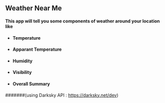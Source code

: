 ## Weather Near Me
#### This app will tell you some components of weather around your location like
- #### Temperature
- #### Apparant Temperature
- #### Humidity
- #### Visibility
- #### Overall Summary
#######(using Darksky API : https://darksky.net/dev)
